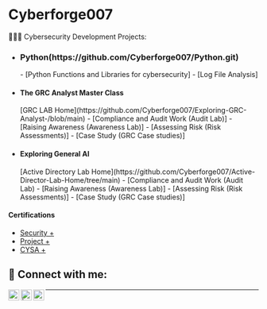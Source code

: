 # Cyberforge007
<!--<h4>Hi, I'm Sam!  Welcome to my Lab where all the Security adventures start.<br/><a> <a href="https://github.com/Cyberforge007/python.git">Python</a>, <a href="https://www.linkedin.com/in/samuel-martin-b6981013/">Cybersecurity Professional</a>, <a href="https://www.youtube.com//@Cyberforge007">YouTuber</a><h4>-->


🧑‍💻🤓 Cybersecurity Development Projects:

- <h3>Python(https://github.com/Cyberforge007/Python.git)</h3>
    - [Python Functions and Libraries for cybersecurity]
    - [Log File Analysis]
    
 - <h4>The GRC Analyst Master Class</h4> [GRC LAB Home](https://github.com/Cyberforge007/Exploring-GRC-Analyst-/blob/main)
    - [Compliance and Audit Work (Audit Lab)]
    - [Raising Awareness (Awareness Lab)]
    - [Assessing Risk (Risk Assessments)]
    - [Case Study (GRC Case studies)]
    
- <h4>Exploring General AI </h4> [Active Directory Lab Home](https://github.com/Cyberforge007/Active-Director-Lab-Home/tree/main)
    - [Compliance and Audit Work (Audit Lab)
    - [Raising Awareness (Awareness Lab)]
    - [Assessing Risk (Risk Assessments)]
    - [Case Study (GRC Case studies)]
  
<h4> Certifications</h4>

  - [Security +](https://www.credly.com/badges/f7eb7b91-da94-4980-9188-fab379e864e8/public_url)
  - [Project +](https://www.credly.com/badges/46222332-e023-461e-9975-9745631e68b1/public_url)
  - [CYSA +](https://www.credly.com/badges/145e0ea2-8f77-4ade-a55c-3a95a83eab79/public_url)

  
<h2> 🤳 Connect with me:</h2>

[<img align="left" alt="Sjmartin007 | YouTube" width="22px" src="https://cdn.jsdelivr.net/npm/simple-icons@v3/icons/youtube.svg" />][youtube]
[<img align="left" alt="  | Twitter" width="22px" src="https://cdn.jsdelivr.net/npm/simple-icons@v3/icons/twitter.svg" />][twitter]
[<img align="left" alt="Samuel Martin| LinkedIn" width="22px" src="https://cdn.jsdelivr.net/npm/simple-icons@v3/icons/linkedin.svg" />][linkedin]

[twitter]: https://twitter.com/Sjmartin007
[YouTube]: https://www.youtube.com/@Cyberforge007
[instagram]: https://www.instagram.com
[linkedin]: https://linkedin.com/in/samuel-martin-b6981013

<!--joshmadakor1/joshmadakor1** is a ✨ _special_ ✨ repository because its `README.md` (this file) appears on your GitHub profile.

**Here are some ideas to get you started:

- 🔭 I’m currently working on ...
- 🌱 I’m currently learning ...
- 👯 I’m looking to collaborate on ...
- 🤔 I’m looking for help with ...
**- 💬 Ask me about ...
- 📫 How to reach me: ...
- 😄 Pronouns: ...
- ⚡ Fun fact: ...
-->

<!--# Cyberforge007

**`Digital Craftsman (Developer/Filmmaker/Creator)`**

I'm an indie full-stack developer and content creator building my version of the digital world one step at a time. All coding projects are built from the ground up, from planning and designing all the way to solving real-life problems with code. All video content is built the same way, from ideation and planning, all the way to finalizing the content with artistic touches. I publish that content on my YouTube channel "[ForrestKnight][youtube]" to more than 500k subscribers.

<!--   <p align="left">
      <a href="https://www.youtube.com/c/fknight?sub_confirmation=1">
         <img alt="youtube subscribers" title="Subscribe to my YouTube channel" src="https://custom-icon-badges.demolab.com/youtube/channel/subscribers/UC2WHjPDvbE6O328n17ZGcfg?color=%23E05D44&label=SUBSCRIBE&logo=video&logoColor=white&style=for-the-badge&labelColor=CE4630"/></a> 
      <a href="https://www.youtube.com/c/fknight">
         <img alt="youtube views" title="YouTube views" src="https://custom-icon-badges.demolab.com/youtube/channel/views/UC2WHjPDvbE6O328n17ZGcfg?color=%23E1AD0E&logo=eye&logoColor=white&style=for-the-badge&labelColor=C79600"/></a> 
      <a href="https://github.com/ForrestKnight?tab=followers">
         <img alt="followers" title="Follow me on Github" src="https://custom-icon-badges.demolab.com/github/followers/ForrestKnight?color=236ad3&labelColor=1155ba&style=for-the-badge&logo=person-add&label=Follow&logoColor=white"/></a>
      <a href="https://github.com/ForrestKnight?tab=repositories&sort=stargazers">
         <img alt="total stars" title="Total stars on GitHub" src="https://custom-icon-badges.demolab.com/github/stars/ForrestKnight?color=55960c&style=for-the-badge&labelColor=488207&logo=star"/></a>
   </p>-->

---

<!--### 🧰 Languages and Tools

<img align="left" alt="Java" width="30px" style="padding-right:10px;" src="https://cdn.jsdelivr.net/gh/devicons/devicon/icons/java/java-original.svg"/>
<img align="left" alt="Spring" width="30px" style="padding-right:10px;" src="https://cdn.jsdelivr.net/gh/devicons/devicon/icons/spring/spring-original.svg" />
<img align="left" alt="TypeScript" width="30px" style="padding-right:10px;" src="https://cdn.jsdelivr.net/gh/devicons/devicon/icons/typescript/typescript-plain.svg" />
<img align="left" alt="Angular" width="30px" style="padding-right:10px;" src="https://cdn.jsdelivr.net/gh/devicons/devicon/icons/angularjs/angularjs-plain.svg" />
<img align="left" alt="Git" width="30px" style="padding-right:10px;" src="https://cdn.jsdelivr.net/gh/devicons/devicon/icons/git/git-original.svg" />--
<img align="left" alt="Linux" width="30px" style="padding-right:10px;" src="https://cdn.jsdelivr.net/gh/devicons/devicon/icons/linux/linux-original.svg" />
<!--<img align="left" alt="HTML" width="30px" style="padding-right:10px;" src="https://cdn.jsdelivr.net/gh/devicons/devicon/icons/html5/html5-plain.svg" />
<img align="left" alt="CSS" width="30px" style="padding-right:10px;" src="https://cdn.jsdelivr.net/gh/devicons/devicon/icons/css3/css3-plain.svg" />
<img align="left" alt="JavaScript" width="30px" style="padding-right:10px;" src="https://cdn.jsdelivr.net/gh/devicons/devicon/icons/javascript/javascript-plain.svg" />
<img align="left" alt="React" width="30px" style="padding-right:10px;" src="https://cdn.jsdelivr.net/gh/devicons/devicon/icons/react/react-original.svg" />
<img align="left" alt="NodeJS" width="30px" style="padding-right:10px;" src="https://cdn.jsdelivr.net/gh/devicons/devicon/icons/nodejs/nodejs-original.svg" />--
<img align="left" alt="Python" width="30px" style="padding-right:10px;" src="https://cdn.jsdelivr.net/gh/devicons/devicon/icons/python/python-plain.svg" />
<!--<img align="left" alt="C++" width="30px" style="padding-right:10px;" src="https://cdn.jsdelivr.net/gh/devicons/devicon/icons/cplusplus/cplusplus-line.svg" />
<img align="left" alt="GitHub" width="30px" style="padding-right:10px;" src="https://cdn.jsdelivr.net/gh/devicons/devicon/icons/github/github-original.svg" />
<img align="left" alt="Bash" width="30px" style="padding-right:10px;" src="https://cdn.jsdelivr.net/gh/devicons/devicon/icons/bash/bash-original.svg" />--
<img align="left" alt="Canva" width="30px" style="padding-right:10px;" src="https://cdn.jsdelivr.net/gh/devicons/devicon@latest/icons/canva/canva-original.svg" />
<br />

#

### 📺 Latest YouTube Videos

<!-- BEGIN YOUTUBE-CARDS --
[![How to Automate Your Developer Workflow](https://ytcards.demolab.com/?id=8deKXiV-eLE&title=How+to+Automate+Your+Developer+Workflow&lang=en&timestamp=1717768812&background_color=%230d1117&title_color=%23ffffff&stats_color=%23dedede&max_title_lines=1&width=250&border_radius=5&duration=876 "How to Automate Your Developer Workflow")](https://www.youtube.com/watch?v=8deKXiV-eLE)
[![I Built a 3D Developer Portfolio Website // Three.js + React + Tailwind](https://ytcards.demolab.com/?id=f_ZxgQQ74Lc&title=I+Built+a+3D+Developer+Portfolio+Website+%2F%2F+Three.js+%2B+React+%2B+Tailwind&lang=en&timestamp=1717164035&background_color=%230d1117&title_color=%23ffffff&stats_color=%23dedede&max_title_lines=1&width=250&border_radius=5&duration=508 "I Built a 3D Developer Portfolio Website // Three.js + React + Tailwind")](https://www.youtube.com/watch?v=f_ZxgQQ74Lc)
[![The ULTIMATE Pioneers of Computer Science](https://ytcards.demolab.com/?id=9904LHBwSL8&title=The+ULTIMATE+Pioneers+of+Computer+Science&lang=en&timestamp=1715094012&background_color=%230d1117&title_color=%23ffffff&stats_color=%23dedede&max_title_lines=1&width=250&border_radius=5&duration=1096 "The ULTIMATE Pioneers of Computer Science")](https://www.youtube.com/watch?v=9904LHBwSL8)
[![So, you want to be a programmer?](https://ytcards.demolab.com/?id=LV_r2ahaKto&title=So%2C+you+want+to+be+a+programmer%3F&lang=en&timestamp=1714658415&background_color=%230d1117&title_color=%23ffffff&stats_color=%23dedede&max_title_lines=1&width=250&border_radius=5&duration=1243 "So, you want to be a programmer?")](https://www.youtube.com/watch?v=LV_r2ahaKto)
[![A Complete Overview of DevOps](https://ytcards.demolab.com/?id=zG1cM9VSINg&title=A+Complete+Overview+of+DevOps&lang=en&timestamp=1712845830&background_color=%230d1117&title_color=%23ffffff&stats_color=%23dedede&max_title_lines=1&width=250&border_radius=5&duration=867 "A Complete Overview of DevOps")](https://www.youtube.com/watch?v=zG1cM9VSINg)
[![Win this RTX 4090 signed by Jensen Huang](https://ytcards.demolab.com/?id=VybxPh8Trls&title=Win+this+RTX+4090+signed+by+Jensen+Huang&lang=en&timestamp=1710538911&background_color=%230d1117&title_color=%23ffffff&stats_color=%23dedede&max_title_lines=1&width=250&border_radius=5&duration=50 "Win this RTX 4090 signed by Jensen Huang")](https://www.youtube.com/watch?v=VybxPh8Trls)
<!-- END YOUTUBE-CARDS --

[<img src="https://custom-icon-badges.demolab.com/badge/-Subscribe%20For%20More-red?style=for-the-badge&logo=video&logoColor=white"/>](https://www.youtube.com/c/fknight?sub_confirmation=1)

#

#
<!--
<details>
 <summary><h3>👨‍💻 Forrest's Coding Journey</h3></summary>
   I started my coding journey as a naive computer science student with a passion to learn everything I could about this programming world - code, unix, linux, theory. And all the while, teaching myself iOS development with a dream to build my own app, but that soon got overshadowed by my desire to excel in Java. A desire that landed me a full-stack software engineering job upon graduation. However, I had another desire I had been pursuing throughout this time - YouTube content creation. I eventually ended up quitting my software engineering job to pursue YouTube full-time, and that has been my focus ever since. But there's something that's always bothered me about my journey - abandoning my dream of building my own app to pursue the safe route, a job. Now I've already taken the leap away from that safety net into this uncomfortable, unexplored world that it being a creator. And it worked out, but again, it became comfortable. It's easier to create a video than go out on a ledge and build my own product. I do have to eat, at the end of the day, but I think it's time. It's time to get uncomfortable again. I have a burning desire to get back on the horse, and fulfill that dream younger me had of building my own app, my own product. And in order to do that, I'll be implmementing a few measures to streamline my YouTube content to focus more time on fulfilling that dream - a dream that I'll be ready to tackle in 2023 due to the measure I'm putting in place now until the end of 2022. Don't wait up, because I'm coming.
-->
[website]: https://fkcodes.com
[youtube]: https://youtube.com/fknight
